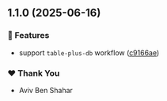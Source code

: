 ## 1.1.0 (2025-06-16)

### 🚀 Features

- support `table-plus-db` workflow ([c9166ae](https://github.com/Avivbens/alfredo/commit/c9166ae))

### ❤️ Thank You

- Aviv Ben Shahar
